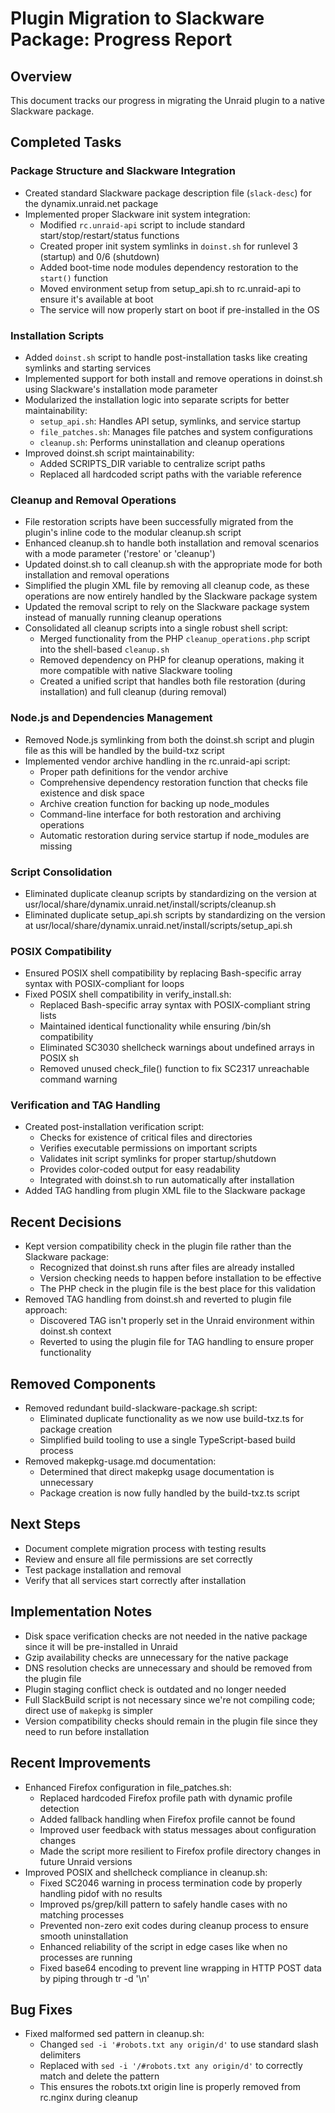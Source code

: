 # Plugin Migration to Slackware Package: Progress Report

## Overview
This document tracks our progress in migrating the Unraid plugin to a native Slackware package.

## Completed Tasks

### Package Structure and Slackware Integration
- Created standard Slackware package description file (`slack-desc`) for the dynamix.unraid.net package
- Implemented proper Slackware init system integration:
  - Modified `rc.unraid-api` script to include standard start/stop/restart/status functions
  - Created proper init system symlinks in `doinst.sh` for runlevel 3 (startup) and 0/6 (shutdown)
  - Added boot-time node modules dependency restoration to the `start()` function
  - Moved environment setup from setup_api.sh to rc.unraid-api to ensure it's available at boot
  - The service will now properly start on boot if pre-installed in the OS

### Installation Scripts
- Added `doinst.sh` script to handle post-installation tasks like creating symlinks and starting services
- Implemented support for both install and remove operations in doinst.sh using Slackware's installation mode parameter
- Modularized the installation logic into separate scripts for better maintainability:
  - `setup_api.sh`: Handles API setup, symlinks, and service startup
  - `file_patches.sh`: Manages file patches and system configurations
  - `cleanup.sh`: Performs uninstallation and cleanup operations
- Improved doinst.sh script maintainability:
  - Added SCRIPTS_DIR variable to centralize script paths
  - Replaced all hardcoded script paths with the variable reference

### Cleanup and Removal Operations
- File restoration scripts have been successfully migrated from the plugin's inline code to the modular cleanup.sh script
- Enhanced cleanup.sh to handle both installation and removal scenarios with a mode parameter ('restore' or 'cleanup')
- Updated doinst.sh to call cleanup.sh with the appropriate mode for both installation and removal operations
- Simplified the plugin XML file by removing all cleanup code, as these operations are now entirely handled by the Slackware package system
- Updated the removal script to rely on the Slackware package system instead of manually running cleanup operations
- Consolidated all cleanup scripts into a single robust shell script:
  - Merged functionality from the PHP `cleanup_operations.php` script into the shell-based `cleanup.sh`
  - Removed dependency on PHP for cleanup operations, making it more compatible with native Slackware tooling
  - Created a unified script that handles both file restoration (during installation) and full cleanup (during removal)

### Node.js and Dependencies Management
- Removed Node.js symlinking from both the doinst.sh script and plugin file as this will be handled by the build-txz script
- Implemented vendor archive handling in the rc.unraid-api script:
  - Proper path definitions for the vendor archive
  - Comprehensive dependency restoration function that checks file existence and disk space
  - Archive creation function for backing up node_modules
  - Command-line interface for both restoration and archiving operations
  - Automatic restoration during service startup if node_modules are missing

### Script Consolidation
- Eliminated duplicate cleanup scripts by standardizing on the version at usr/local/share/dynamix.unraid.net/install/scripts/cleanup.sh
- Eliminated duplicate setup_api.sh scripts by standardizing on the version at usr/local/share/dynamix.unraid.net/install/scripts/setup_api.sh

### POSIX Compatibility
- Ensured POSIX shell compatibility by replacing Bash-specific array syntax with POSIX-compliant for loops
- Fixed POSIX shell compatibility in verify_install.sh:
  - Replaced Bash-specific array syntax with POSIX-compliant string lists
  - Maintained identical functionality while ensuring /bin/sh compatibility
  - Eliminated SC3030 shellcheck warnings about undefined arrays in POSIX sh
  - Removed unused check_file() function to fix SC2317 unreachable command warning

### Verification and TAG Handling
- Created post-installation verification script:
  - Checks for existence of critical files and directories
  - Verifies executable permissions on important scripts
  - Validates init script symlinks for proper startup/shutdown
  - Provides color-coded output for easy readability
  - Integrated with doinst.sh to run automatically after installation
- Added TAG handling from plugin XML file to the Slackware package

## Recent Decisions
- Kept version compatibility check in the plugin file rather than the Slackware package:
  - Recognized that doinst.sh runs after files are already installed
  - Version checking needs to happen before installation to be effective
  - The PHP check in the plugin file is the best place for this validation
- Removed TAG handling from doinst.sh and reverted to plugin file approach:
  - Discovered TAG isn't properly set in the Unraid environment within doinst.sh context
  - Reverted to using the plugin file for TAG handling to ensure proper functionality

## Removed Components
- Removed redundant build-slackware-package.sh script:
  - Eliminated duplicate functionality as we now use build-txz.ts for package creation
  - Simplified build tooling to use a single TypeScript-based build process
- Removed makepkg-usage.md documentation:
  - Determined that direct makepkg usage documentation is unnecessary
  - Package creation is now fully handled by the build-txz.ts script

## Next Steps
- Document complete migration process with testing results
- Review and ensure all file permissions are set correctly
- Test package installation and removal
- Verify that all services start correctly after installation

## Implementation Notes
- Disk space verification checks are not needed in the native package since it will be pre-installed in Unraid
- Gzip availability checks are unnecessary for the native package
- DNS resolution checks are unnecessary and should be removed from the plugin file
- Plugin staging conflict check is outdated and no longer needed
- Full SlackBuild script is not necessary since we're not compiling code; direct use of `makepkg` is simpler
- Version compatibility checks should remain in the plugin file since they need to run before installation 

## Recent Improvements
- Enhanced Firefox configuration in file_patches.sh:
  - Replaced hardcoded Firefox profile path with dynamic profile detection
  - Added fallback handling when Firefox profile cannot be found
  - Improved user feedback with status messages about configuration changes
  - Made the script more resilient to Firefox profile directory changes in future Unraid versions
- Improved POSIX and shellcheck compliance in cleanup.sh:
  - Fixed SC2046 warning in process termination code by properly handling pidof with no results
  - Improved ps/grep/kill pattern to safely handle cases with no matching processes
  - Prevented non-zero exit codes during cleanup process to ensure smooth uninstallation
  - Enhanced reliability of the script in edge cases like when no processes are running
  - Fixed base64 encoding to prevent line wrapping in HTTP POST data by piping through tr -d '\n' 

## Bug Fixes
- Fixed malformed sed pattern in cleanup.sh:
  - Changed `sed -i '#robots.txt any origin/d'` to use standard slash delimiters
  - Replaced with `sed -i '/#robots.txt any origin/d'` to correctly match and delete the pattern
  - This ensures the robots.txt origin line is properly removed from rc.nginx during cleanup 